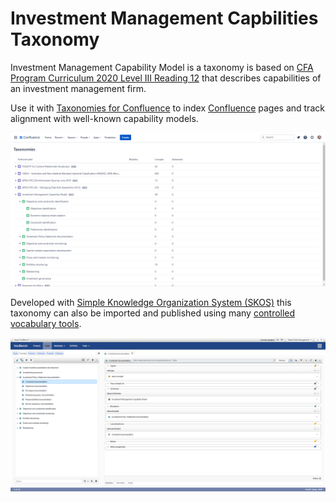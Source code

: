 # Investment Management Capbilities Taxonomy

Investment Management Capability Model is a taxonomy is based on [CFA Program Curriculum 2020 Level III Reading 12](https://www.cfainstitute.org/en/programs/cfa/exam/level-iii) that describes capabilities of an investment management firm.

Use it with [Taxonomies for Confluence](https://dalstonsemantics.com/services/taxonomies-for-confluence/) to index [Confluence](https://www.atlassian.com/software/confluence) pages and track alignment with well-known capability models.

![IMC in Taxonomies for Confluence](imc-confluence.png "IMC in Taxonomies for Confluence")

Developed with [Simple Knowledge Organization System (SKOS)](https://www.w3.org/2004/02/skos/) this taxonomy can also be imported and published using many [controlled vocabulary tools](https://github.com/gbv/bartoc.org/wiki/Software-for-controlled-vocabularies).

![IMC in VocBench](imc-vocbench.png "IMC in VocBench")